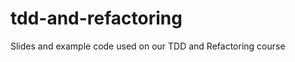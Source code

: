 tdd-and-refactoring
===================

Slides and example code used on our TDD and Refactoring course
